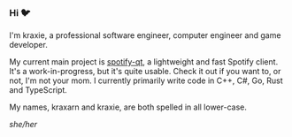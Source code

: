 ### Hi 🐦

I'm kraxie, a professional software engineer, computer engineer and game developer.

My current main project is [spotify-qt](https://github.com/kraxarn/spotify-qt), a lightweight and fast Spotify client. It's a work-in-progress, but it's quite usable. Check it out if you want to, or not, I'm not your mom. I currently primarily write code in C++, C#, Go, Rust and TypeScript.

My names, kraxarn and kraxie, are both spelled in all lower-case.

*she/her*
